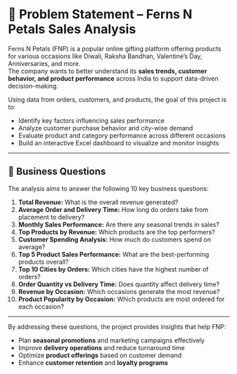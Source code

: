 # 🎯 Problem Statement – Ferns N Petals Sales Analysis

Ferns N Petals (FNP) is a popular online gifting platform offering products for various occasions like Diwali, Raksha Bandhan, Valentine’s Day, Anniversaries, and more.  
The company wants to better understand its **sales trends, customer behavior, and product performance** across India to support data-driven decision-making.

Using data from orders, customers, and products, the goal of this project is to:

- Identify key factors influencing sales performance  
- Analyze customer purchase behavior and city-wise demand  
- Evaluate product and category performance across different occasions  
- Build an interactive Excel dashboard to visualize and monitor insights  

---

## 🧠 Business Questions

The analysis aims to answer the following 10 key business questions:

1. **Total Revenue:** What is the overall revenue generated?  
2. **Average Order and Delivery Time:** How long do orders take from placement to delivery?  
3. **Monthly Sales Performance:** Are there any seasonal trends in sales?  
4. **Top Products by Revenue:** Which products are the top performers?  
5. **Customer Spending Analysis:** How much do customers spend on average?  
6. **Top 5 Product Sales Performance:** What are the best-performing products overall?  
7. **Top 10 Cities by Orders:** Which cities have the highest number of orders?  
8. **Order Quantity vs Delivery Time:** Does quantity affect delivery time?  
9. **Revenue by Occasion:** Which occasions generate the most revenue?  
10. **Product Popularity by Occasion:** Which products are most ordered for each occasion?  

---

By addressing these questions, the project provides insights that help FNP:
- Plan **seasonal promotions** and marketing campaigns effectively  
- Improve **delivery operations** and reduce turnaround time  
- Optimize **product offerings** based on customer demand  
- Enhance **customer retention** and **loyalty programs**
